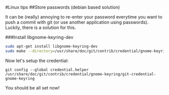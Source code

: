 #Linux tips
##Store passwords (debian based solution)

It can be (really) annoying to re-enter your password everytime you want to push a commit with git (or use another application using passwords). Luckily, there is a solution for this.

###Install libgnome-keyring-dev

```bash
sudo apt-get install libgnome-keyring-dev
sudo make --directory=/usr/share/doc/git/contrib/credential/gnome-keyring
```

Now let's setup the credential:

```
git config --global credential.helper /usr/share/doc/git/contrib/credential/gnome-keyring/git-credential-gnome-keyring
```

You should be all set now!
